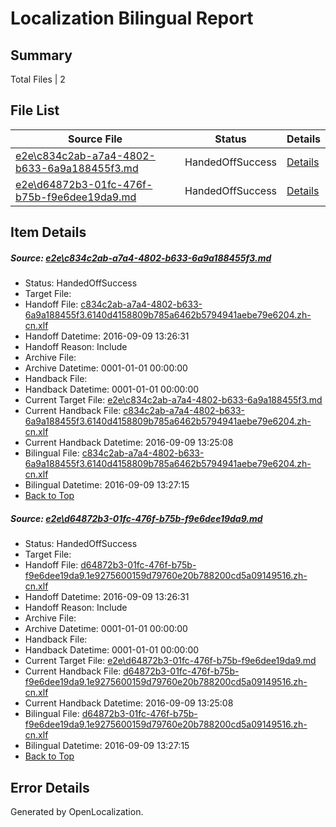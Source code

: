 # <a name='report-top'></a> Localization Bilingual Report

## Summary
 Total Files | 2

## File List
 Source File | Status | Details 
 ----------- | ------ | ------- 
 [e2e\c834c2ab-a7a4-4802-b633-6a9a188455f3.md](https://github.com/OpenLocalizationTestOrg/ol-test0/blob/80814ec35272d09fbc6ecc7512577e545f13ed64/e2e/c834c2ab-a7a4-4802-b633-6a9a188455f3.md) | HandedOffSuccess | [Details](#9e6bcf6a4577aa81c73a59ff063f68a8c85a363d3)
 [e2e\d64872b3-01fc-476f-b75b-f9e6dee19da9.md](https://github.com/OpenLocalizationTestOrg/ol-test0/blob/80814ec35272d09fbc6ecc7512577e545f13ed64/e2e/d64872b3-01fc-476f-b75b-f9e6dee19da9.md) | HandedOffSuccess | [Details](#3f7594608c588c83a1335540fff14240f45c3b254)

## Item Details
##### <a name='9e6bcf6a4577aa81c73a59ff063f68a8c85a363d3'></a> Source: [e2e\c834c2ab-a7a4-4802-b633-6a9a188455f3.md](https://github.com/OpenLocalizationTestOrg/ol-test0/blob/80814ec35272d09fbc6ecc7512577e545f13ed64/e2e/c834c2ab-a7a4-4802-b633-6a9a188455f3.md)
* Status: HandedOffSuccess
* Target File: 
* Handoff File: [c834c2ab-a7a4-4802-b633-6a9a188455f3.6140d4158809b785a6462b5794941aebe79e6204.zh-cn.xlf](https://github.com/OpenLocalizationTestOrg/ol-test0-handoff/blob/c71d9001789a7dbd2472abaf3eb8ff1e45a1d579/ol-handoff/OpenLocalizationTestOrg/ol-test0-zhcn/yuwzho/ht/c834c2ab-a7a4-4802-b633-6a9a188455f3.6140d4158809b785a6462b5794941aebe79e6204.zh-cn.xlf)
* Handoff Datetime: 2016-09-09 13:26:31
* Handoff Reason: Include
* Archive File: 
* Archive Datetime: 0001-01-01 00:00:00
* Handback File: 
* Handback Datetime: 0001-01-01 00:00:00
* Current Target File: [e2e\c834c2ab-a7a4-4802-b633-6a9a188455f3.md](https://github.com/OpenLocalizationTestOrg/ol-test0-zhcn/blob/7917df11b440ca1ffcc88cc89686cab8caf8b98b/e2e/c834c2ab-a7a4-4802-b633-6a9a188455f3.md)
* Current Handback File: [c834c2ab-a7a4-4802-b633-6a9a188455f3.6140d4158809b785a6462b5794941aebe79e6204.zh-cn.xlf](https://github.com/OpenLocalizationTestOrg/ol-test0-handback/blob/dd9375999ec10d17f45af6c99ec9f227af3d3474/ol-handback/OpenLocalizationTestOrg/ol-test0-zhcn/yuwzho/ht/c834c2ab-a7a4-4802-b633-6a9a188455f3.6140d4158809b785a6462b5794941aebe79e6204.zh-cn.xlf)
* Current Handback Datetime: 2016-09-09 13:25:08
* Bilingual File: [c834c2ab-a7a4-4802-b633-6a9a188455f3.6140d4158809b785a6462b5794941aebe79e6204.zh-cn.xlf](https://github.com/OpenLocalizationTestOrg/ol-test0-handback/blob/dd9375999ec10d17f45af6c99ec9f227af3d3474/ol-handback/OpenLocalizationTestOrg/ol-test0-zhcn/yuwzho/ht/c834c2ab-a7a4-4802-b633-6a9a188455f3.6140d4158809b785a6462b5794941aebe79e6204.zh-cn.xlf)
* Bilingual Datetime: 2016-09-09 13:27:15
* [Back to Top](#report-top)

##### <a name='3f7594608c588c83a1335540fff14240f45c3b254'></a> Source: [e2e\d64872b3-01fc-476f-b75b-f9e6dee19da9.md](https://github.com/OpenLocalizationTestOrg/ol-test0/blob/80814ec35272d09fbc6ecc7512577e545f13ed64/e2e/d64872b3-01fc-476f-b75b-f9e6dee19da9.md)
* Status: HandedOffSuccess
* Target File: 
* Handoff File: [d64872b3-01fc-476f-b75b-f9e6dee19da9.1e9275600159d79760e20b788200cd5a09149516.zh-cn.xlf](https://github.com/OpenLocalizationTestOrg/ol-test0-handoff/blob/c71d9001789a7dbd2472abaf3eb8ff1e45a1d579/ol-handoff/OpenLocalizationTestOrg/ol-test0-zhcn/yuwzho/ht/d64872b3-01fc-476f-b75b-f9e6dee19da9.1e9275600159d79760e20b788200cd5a09149516.zh-cn.xlf)
* Handoff Datetime: 2016-09-09 13:26:31
* Handoff Reason: Include
* Archive File: 
* Archive Datetime: 0001-01-01 00:00:00
* Handback File: 
* Handback Datetime: 0001-01-01 00:00:00
* Current Target File: [e2e\d64872b3-01fc-476f-b75b-f9e6dee19da9.md](https://github.com/OpenLocalizationTestOrg/ol-test0-zhcn/blob/7917df11b440ca1ffcc88cc89686cab8caf8b98b/e2e/d64872b3-01fc-476f-b75b-f9e6dee19da9.md)
* Current Handback File: [d64872b3-01fc-476f-b75b-f9e6dee19da9.1e9275600159d79760e20b788200cd5a09149516.zh-cn.xlf](https://github.com/OpenLocalizationTestOrg/ol-test0-handback/blob/dd9375999ec10d17f45af6c99ec9f227af3d3474/ol-handback/OpenLocalizationTestOrg/ol-test0-zhcn/yuwzho/ht/d64872b3-01fc-476f-b75b-f9e6dee19da9.1e9275600159d79760e20b788200cd5a09149516.zh-cn.xlf)
* Current Handback Datetime: 2016-09-09 13:25:08
* Bilingual File: [d64872b3-01fc-476f-b75b-f9e6dee19da9.1e9275600159d79760e20b788200cd5a09149516.zh-cn.xlf](https://github.com/OpenLocalizationTestOrg/ol-test0-handback/blob/dd9375999ec10d17f45af6c99ec9f227af3d3474/ol-handback/OpenLocalizationTestOrg/ol-test0-zhcn/yuwzho/ht/d64872b3-01fc-476f-b75b-f9e6dee19da9.1e9275600159d79760e20b788200cd5a09149516.zh-cn.xlf)
* Bilingual Datetime: 2016-09-09 13:27:15
* [Back to Top](#report-top)


## Error Details

Generated by OpenLocalization.
